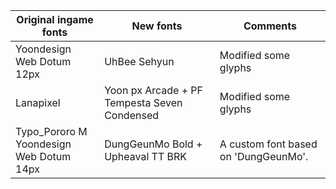 |**Original ingame fonts**|**New fonts**|**Comments**|
|--- |--- |--- |
|Yoondesign Web Dotum 12px|UhBee Sehyun|Modified some glyphs|
|Lanapixel|Yoon px Arcade + PF Tempesta Seven Condensed|Modified some glyphs|
|Typo_Pororo M<br/>Yoondesign Web Dotum 14px|DungGeunMo Bold + Upheaval TT BRK|A custom font based on 'DungGeunMo'.|
